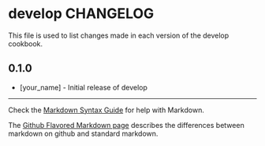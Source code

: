 develop CHANGELOG
=================

This file is used to list changes made in each version of the develop cookbook.

0.1.0
-----
- [your_name] - Initial release of develop

- - -
Check the [Markdown Syntax Guide](http://daringfireball.net/projects/markdown/syntax) for help with Markdown.

The [Github Flavored Markdown page](http://github.github.com/github-flavored-markdown/) describes the differences between markdown on github and standard markdown.
